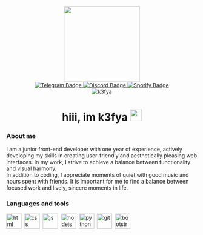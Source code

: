<div id="header" align="center">
  <img src="https://i.imgur.com/O0CixHn.png" width="200"/>
  
  <div id="badges">
    <a href="https://t.me/k3fya">
      <img src="https://img.shields.io/badge/Telegram-blue?style=for-the-badge&logo=telegram&logoColor=white" alt="Telegram Badge"/>
    </a>
    <a href="https://discord.com/users/631918540563415052">
      <img src="https://img.shields.io/badge/Discord-blue?style=for-the-badge&logo=discord&logoColor=white&color=%235562f6" alt="Discord Badge"/>
    </a>
    <a href="https://open.spotify.com/user/31vmdbpf4gewwsi2hex6oivyimle?si=f65ea8a99aa447ff">
      <img src="https://img.shields.io/badge/Spotify-green?style=for-the-badge&logo=spotify&logoColor=white&color=%231bcb5c" alt="Spotify Badge"/>
    </a>
  </div>
  
  <img src="https://komarev.com/ghpvc/?username=k3fya&style=flat-square&color=blue" alt="k3fya"/>

  <h1>
    hiii, im k3fya
    <img src="https://media.giphy.com/media/hvRJCLFzcasrR4ia7z/giphy.gif" width="30px"/>
  </h1>
</div>

### About me
I am a junior front-end developer with one year of experience, actively developing my skills in creating user-friendly and aesthetically pleasing web interfaces. In my work, I strive to achieve a balance between functionality and visual harmony.<br>
In addition to coding, I appreciate moments of quiet with good music and hours spent with friends. It is important for me to find a balance between focused work and lively, sincere moments in life.


### Languages and tools
<img src="https://cdn.jsdelivr.net/gh/devicons/devicon/icons/html5/html5-original.svg" title="html" width="40" height="40"/>&nbsp;
<img src="https://cdn.jsdelivr.net/gh/devicons/devicon/icons/css3/css3-original.svg" title="css" width="40" height="40"/>&nbsp;
<img src="https://cdn.jsdelivr.net/gh/devicons/devicon/icons/javascript/javascript-original.svg" title="js" width="40" height="40"/>&nbsp;
<img src="https://cdn.jsdelivr.net/gh/devicons/devicon@latest/icons/nodejs/nodejs-original.svg" title="nodejs" width="40" height="40"/>&nbsp;
<img src="https://cdn.jsdelivr.net/gh/devicons/devicon@latest/icons/python/python-original.svg" title="python" width="40" height="40"/>&nbsp;
<img src="https://cdn.jsdelivr.net/gh/devicons/devicon/icons/git/git-plain.svg" title="git" width="40" height="40"/>&nbsp;
<img src="https://cdn.jsdelivr.net/gh/devicons/devicon@latest/icons/bootstrap/bootstrap-original.svg" title="bootstrap" width="40" height="40"/>&nbsp;

